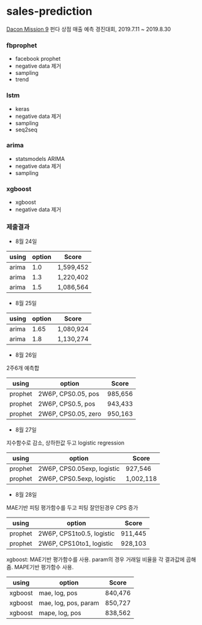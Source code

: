 # sales-prediction

[Dacon Mission 9](https://dacon.io/cpt9) 펀다 상점 매출 예측 경진대회, 2019.7.11 ~ 2019.8.30



### fbprophet
- facebook prophet
- negative data 제거
- sampling
- trend


### lstm
- keras
- negative data 제거
- sampling
- seq2seq

### arima
- statsmodels ARIMA
- negative data 제거
- sampling

### xgboost
- xgboost
- negative data 제거

### 제출결과


- 8월 24일

using  | option   | Score
-----  | -------- | -------
arima | 1.0 | 1,599,452
arima | 1.3 | 1,220,402
arima | 1.5 | 1,086,564

- 8월 25일

using  | option   | Score
-----  | -------- | -------
arima | 1.65 | 1,080,924
arima | 1.8 | 1,130,274


- 8월 26일  

2주6개 예측합

using  | option         | Score
------- | --------------- | -------
prophet | 2W6P, CPS0.05, pos | 985,656
prophet | 2W6P, CPS0.5, pos  | 943,433
prophet | 2W6P, CPS0.05, zero | 950,163


- 8월 27일  

지수함수로 감소, 상하한값 두고 logistic regression

using  | option         | Score
------- | --------------- | -------
prophet | 2W6P, CPS0.05exp, logistic | 927,546
prophet | 2W6P, CPS0.5exp, logistic  | 1,002,118


- 8월 28일

MAE기반 피팅 평가함수를 두고 피팅 잘안된경우 CPS 증가  

using  | option         | Score
------- | --------------- | -------
prophet | 2W6P, CPS1to0.5, logistic | 911,445
prophet | 2W6P, CPS10to1, logistic  | 928,103

xgboost: MAE기반 평가함수를 사용. param의 경우 거래일 비율을 각 결과값에 곱해줌. MAPE기반 평가함수 사용.  

using  | option         | Score
------- | --------------- | -------
xgboost | mae, log, pos             | 840,476
xgboost | mae, log, pos, param      | 850,727
xgboost | mape, log, pos            | 838,562
